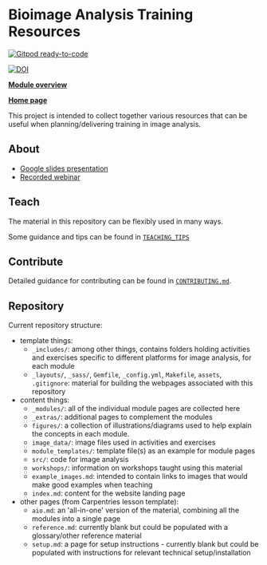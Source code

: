 # Bioimage Analysis Training Resources

[![Gitpod ready-to-code](https://img.shields.io/badge/Gitpod-ready--to--code-blue?logo=gitpod)](https://gitpod.io/#https://github.com/neubias/training-resources)

[![DOI](https://zenodo.org/badge/258132380.svg)](https://doi.org/10.5281/zenodo.14264508)

**[Module overview](https://neubias.github.io/training-resources/all-modules)**

**[Home page](https://neubias.github.io/training-resources)**


This project is intended to collect together various resources
that can be useful when planning/delivering training in image analysis.

## About 

- [Google slides presentation](https://docs.google.com/presentation/d/1x5euj3p4hoAdOONQbzFA5xf3rnsNeTjC1rpadCbwbQk/edit?usp=sharing)
- [Recorded webinar](https://www.youtube.com/watch?v=xtm7DAiXtr0)

## Teach

The material in this repository can be flexibly used in many ways.

Some guidance and tips can be found in [`TEACHING_TIPS`](TEACHING_TIPS.md)

## Contribute

Detailed guidance for contributing can be found in [`CONTRIBUTING.md`](CONTRIBUTING.md).

## Repository

Current repository structure:

- template things:
  - `_includes/`: among other things, contains folders holding activities and exercises specific to different platforms for image analysis, for each module
  - `_layouts/`, `_sass/`, `Gemfile`, `_config.yml`, `Makefile`, `assets`, `.gitignore`: material for building the webpages associated with this repository
- content things:
  - `_modules/`: all of the individual module pages are collected here
  - `_extras/`: additional pages to complement the modules
  - `figures/`: a collection of illustrations/diagrams used to help explain the concepts in each module.
  - `image_data/`: image files used in activities and exercises
  - `module_templates/`: template file(s) as an example for module pages
  - `src/`: code for image analysis
  - `workshops/`: information on workshops taught using this material
  - `example_images.md`: intended to contain links to images that would make good examples when teaching
  - `index.md`: content for the website landing page
- other pages (from Carpentries lesson template):
  - `aio.md`: an 'all-in-one' version of the material, combining all the modules into a single page
  - `reference.md`: currently blank but could be populated with a glossary/other reference material
  - `setup.md`: a page for setup instructions - currently blank but could be populated with instructions for relevant technical setup/installation
